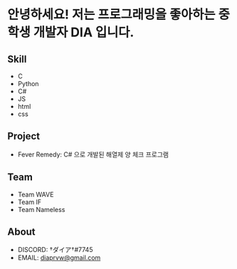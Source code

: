 # 안녕하세요! 저는 프로그래밍을 좋아하는 중학생 개발자 DIA 입니다.

<!--
dia-7691/dia-7691** is a ✨ _special_ ✨ repository because its `README.md` (this file) appears on your GitHub profile.

- 🔭 I’m currently working on ...
- 🌱 I’m currently learning ...
- 👯 I’m looking to collaborate on ...
- 🤔 I’m looking for help with ...
- 💬 Ask me about ...
- 📫 How to reach me: ...
- 😄 Pronouns: ...
- ⚡ Fun fact: ...
-->

## Skill
 - C
 - Python
 - C#
 - JS
 - html
 - css
 
## Project
 - Fever Remedy: C# 으로 개발된 해열제 양 체크 프로그램
 
## Team
 - Team WAVE
 - Team IF
 - Team Nameless
 
## About
 - DISCORD: †ダイア†#7745
 - EMAIL: diaprvw@gmail.com
